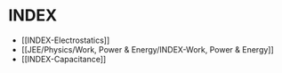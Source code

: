 # INDEX
- [[INDEX-Electrostatics]]
- [[JEE/Physics/Work, Power & Energy/INDEX-Work, Power & Energy]]
- [[INDEX-Capacitance]] 